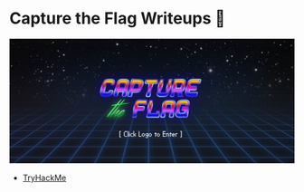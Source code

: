 # Capture the Flag Writeups :triangular_flag_on_post:

[![Simple CTF](./img/simpleCtf.png)](https://tryhackme.com/room/easyctf)

- [TryHackMe](./src/thm/)